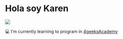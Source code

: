 <h1> Hola soy Karen </h1>

![](https://th.bing.com/th/id/OIG.YKHxZqkE2vdpTMZLP0fJ?w=300&h=300&rs=1&pid=ImgDetMain)

💻 I’m currently learning to program in [4geeksAcademy](https://github.com/4GeeksAcademy) 
